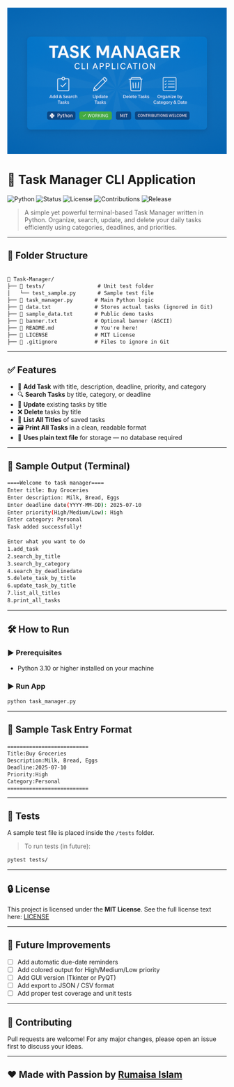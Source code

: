 ![Task Manager Banner](banner.png)
# 📝 Task Manager CLI Application

![Python](https://img.shields.io/badge/Python-3.10+-blue?style=for-the-badge&logo=python)
![Status](https://img.shields.io/badge/Status-Working-green?style=for-the-badge)
![License](https://img.shields.io/badge/License-MIT-lightgrey?style=for-the-badge)
![Contributions](https://img.shields.io/badge/Contributions-Welcome-ff69b4?style=for-the-badge)
![Release](https://img.shields.io/github/v/release/Rumaisas-islam/task-manager-cli-python?style=for-the-badge)


> A simple yet powerful terminal-based Task Manager written in Python. Organize, search, update, and delete your daily tasks efficiently using categories, deadlines, and priorities.

---

## 📂 Folder Structure

```

📁 Task-Manager/
├── 📁 tests/                 # Unit test folder
│   └── test_sample.py       # Sample test file
├── 📄 task_manager.py       # Main Python logic
├── 📄 data.txt              # Stores actual tasks (ignored in Git)
├── 📄 sample_data.txt       # Public demo tasks
├── 📄 banner.txt            # Optional banner (ASCII)
├── 📄 README.md             # You're here!
├── 📄 LICENSE               # MIT License
├── 📄 .gitignore            # Files to ignore in Git

```

---

## ✅ Features

- 📌 **Add Task** with title, description, deadline, priority, and category
- 🔍 **Search Tasks** by title, category, or deadline
- 🔁 **Update** existing tasks by title
- ❌ **Delete** tasks by title
- 📃 **List All Titles** of saved tasks
- 🗃️ **Print All Tasks** in a clean, readable format
- 💾 **Uses plain text file** for storage — no database required

---

## 🧾 Sample Output (Terminal)

```bash
====Welcome to task manager====
Enter title: Buy Groceries
Enter description: Milk, Bread, Eggs
Enter deadline date(YYYY-MM-DD): 2025-07-10
Enter priority(High/Medium/Low): High
Enter category: Personal
Task added successfully!

Enter what you want to do
1.add_task
2.search_by_title
3.search_by_category
4.search_by_deadlinedate
5.delete_task_by_title
6.update_task_by_title
7.list_all_titles
8.print_all_tasks
````

---

## 🛠️ How to Run

### ▶️ Prerequisites

- Python 3.10 or higher installed on your machine

### ▶️ Run App

```bash
python task_manager.py
```

---

## 📁 Sample Task Entry Format

```
==========================
Title:Buy Groceries
Description:Milk, Bread, Eggs
Deadline:2025-07-10
Priority:High
Category:Personal
==========================
```

---

## 🧪 Tests

A sample test file is placed inside the `/tests` folder.

> To run tests (in future):

```bash
pytest tests/
```

---

## 🔒 License

This project is licensed under the **MIT License**.
See the full license text here: [LICENSE](./LICENSE)

---

## 🚀 Future Improvements

* [ ] Add automatic due-date reminders
* [ ] Add colored output for High/Medium/Low priority
* [ ] Add GUI version (Tkinter or PyQT)
* [ ] Add export to JSON / CSV format
* [ ] Add proper test coverage and unit tests

---

## 🤝 Contributing

Pull requests are welcome!
For any major changes, please open an issue first to discuss your ideas.

---

## ❤️ Made with Passion by [Rumaisa Islam](https://github.com/Rumaisas-islam)

```
